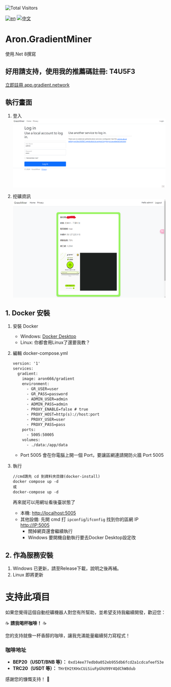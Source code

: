 ![Total Visitors](https://komarev.com/ghpvc/?username=aron-GradientMiner&color=green)

[![en](https://img.shields.io/badge/lang-en-red.svg)](https://github.com/aron-666/Aron.GradientMiner/blob/master/Readme.en.md)
[![中文](https://img.shields.io/badge/lang-中文-blue.svg)](https://github.com/aron-666/Aron.GradientMiner)

# Aron.GradientMiner 
使用.Net 8撰寫


## 好用請支持，使用我的推薦碼註冊: T4U5F3
[立即註冊 app.gradient.network](https://app.gradient.network/signup?code=T4U5F3)


## 執行畫面
1. 登入
![image](https://github.com/aron-666/Aron.GradientMiner/blob/master/%E6%88%AA%E5%9C%96/%E5%BE%8C%E8%87%BA%E7%99%BB%E5%85%A5%E7%95%AB%E9%9D%A2.png?raw=true)

2. 挖礦資訊
![image](https://github.com/aron-666/Aron.GradientMiner/blob/master/%E6%88%AA%E5%9C%96/%E6%8C%96%E7%A4%A6%E7%95%AB%E9%9D%A2.png?raw=true)

## 1. Docker 安裝
1. 安裝 Docker
   - Windows: [Docker Desktop](https://www.docker.com/products/docker-desktop/)
   - Linux: 你都會用Linux了還要我教？


2. 編輯 docker-compose.yml 
   ```
   version: '1'
   services:
     gradient:
       image: aron666/gradient
       environment:
         - GR_USER=user
         - GR_PASS=password
         - ADMIN_USER=admin
         - ADMIN_PASS=admin
         - PROXY_ENABLE=false # true
         - PROXY_HOST=http(s)://host:port
         - PROXY_USER=user
         - PROXY_PASS=pass
       ports:
         - 5005:50005
       volumes:
         - ./data:/app/data
   ```

   - Port 5005 會在你電腦上開一個 Port，要讓區網連請開防火牆 Port 5005

3. 執行
   ```
   //cmd請先 cd 到資料夾目錄(docker-install)
   docker compose up -d
   或
   docker-compose up -d
   ```
   再來就可以用網址看後臺狀態了

   - 本機: [http://localhost:5005](http://localhost:5005)
   - 其他設備: 先開 cmd 打 `ipconfig`/`ifconfig` 找到你的區網 IP [http://IP:5005](http://IP:5005)
     - 關掉網頁還會繼續執行
     - Windows 要開機自動執行要去Docker Desktop設定改

## 2. 作為服務安裝
1. Windows 已更新，請至Release下載，說明之後再補。
2. Linux 即將更新


# 支持此項目

如果您覺得這個自動挖礦機器人對您有所幫助，並希望支持我繼續開發，歡迎您：

☕ **請我喝杯咖啡！** ☕

您的支持就像一杯香醇的咖啡，讓我充滿能量繼續努力寫程式！

### 咖啡地址
- **BEP20（USDT/BNB 等）：** `0xd14ee77edb0a052eb955db6fcd2a1cdcafeef53e`
- **TRC20（USDT 等）：** `THrEH2tKHxCUiSiuFpGhU99Y4QdChW8dub`

感謝您的慷慨支持！ 🙌